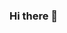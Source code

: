 ### Hi there 👋

<!--
**FPTnhutminh00/FPTnhutminh00** is a ✨ _special_ ✨ repository because its `README.md` (this file) appears on your GitHub profile.

Xin chào, Chào mừng đến với Hồ sơ của tôi! ![68747470733a2f2f7468756d62732e6766796361742e636f6d2f5265636b6c657373456167657247726179737175697272656c2d6d61782d316d622e676966](https://user-images.githubusercontent.com/90835621/146675748-b1b17c08-0de8-4188-9e43-31f41a05577a.gif)
###                                       "khó khăn, vấp ngã tạo nên sự bền vững trong tương lai"

### Ngôn Ngữ
-JavaScript
- HTML5 
- CSS3

-->
